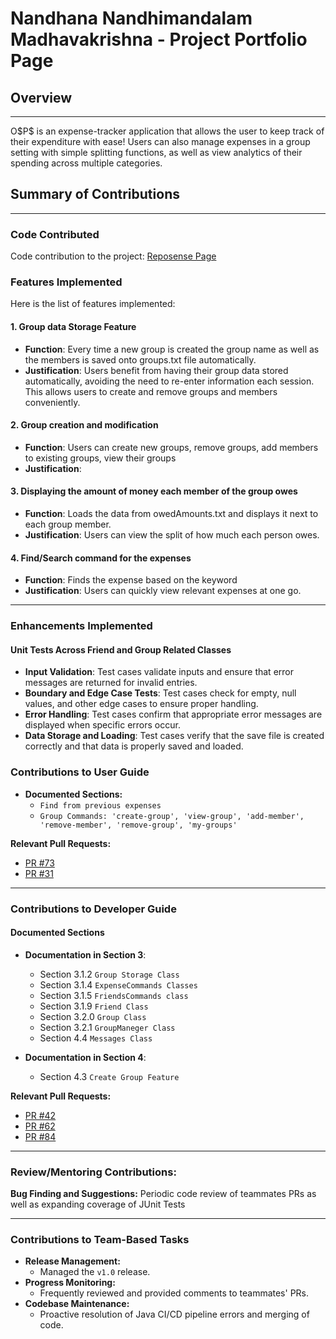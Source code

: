 # Nandhana Nandhimandalam Madhavakrishna - Project Portfolio Page

## Overview

---

O\$P\$ is an expense-tracker application that allows the user to keep track of their expenditure with ease! Users can also manage expenses in a group setting with simple
splitting functions, as well as view analytics of their spending across multiple categories.

## Summary of Contributions

---

### Code Contributed

Code contribution to the project: [Reposense Page](https://nus-cs2113-ay2425s2.github.io/tp-dashboard/?search=&sort=groupTitle&sortWithin=title&timeframe=commit&mergegroup=&groupSelect=groupByRepos&breakdown=true&checkedFileTypes=docs~functional-code~test-code~other&since=2025-02-21&tabOpen=true&tabType=authorship&tabAuthor=nandhananm7&tabRepo=AY2425S2-CS2113-F11-2%2Ftp%5Bmaster%5D&authorshipIsMergeGroup=false&authorshipFileTypes=docs~functional-code~test-code~other&authorshipIsBinaryFileTypeChecked=false&authorshipIsIgnoredFilesChecked=false)

### Features Implemented
Here is the list of features implemented:

#### 1. Group data Storage Feature

- **Function**: Every time a new group is created the group name as well as the members is saved onto groups.txt file automatically. 
- **Justification**: Users benefit from having their group data stored automatically, avoiding the need to re-enter information each session. This allows users to create and remove groups and members conveniently. 

#### 2. Group creation and modification

- **Function**: Users can create new groups, remove groups, add members to existing groups, view their groups
- **Justification**:

#### 3. Displaying the amount of money each member of the group owes

- **Function**: Loads the data from owedAmounts.txt and displays it next to each group member.
- **Justification**: Users can view the split of how much each person owes.

#### 4. Find/Search command for the expenses

- **Function**: Finds the expense based on the keyword
- **Justification**: Users can quickly view relevant expenses at one go.

---

### Enhancements Implemented

#### Unit Tests Across Friend and Group Related Classes
- **Input Validation**: Test cases validate inputs and ensure that error messages are returned for invalid entries.
- **Boundary and Edge Case Tests**: Test cases check for empty, null values, and other edge cases to ensure proper handling.
- **Error Handling**: Test cases confirm that appropriate error messages are displayed when specific errors occur.
- **Data Storage and Loading**: Test cases verify that the save file is created correctly and that data is properly saved and loaded.

### Contributions to User Guide

- **Documented Sections:**
    - `Find from previous expenses`
    - `Group Commands: 'create-group', 'view-group', 'add-member', 'remove-member', 'remove-group', 'my-groups'`

**Relevant Pull Requests:**
- [PR #73](https://github.com/AY2425S2-CS2113-F11-2/tp/pull/73)
- [PR #31](https://github.com/AY2425S2-CS2113-F11-2/tp/pull/31)

---

### Contributions to Developer Guide

#### Documented Sections
- **Documentation in Section 3**:
    - Section 3.1.2 `Group Storage Class`
    - Section 3.1.4 `ExpenseCommands Classes`
    - Section 3.1.5 `FriendsCommands class`
    - Section 3.1.9 `Friend Class`
    - Section 3.2.0 `Group Class`
    - Section 3.2.1 `GroupManeger Class`
    - Section 4.4 `Messages Class`

- **Documentation in Section 4**:
    - Section 4.3 `Create Group Feature`

**Relevant Pull Requests:**
- [PR #42](https://github.com/AY2425S2-CS2113-F11-2/tp/pull/42)
- [PR #62](https://github.com/AY2425S2-CS2113-F11-2/tp/pull/62)
- [PR #84](https://github.com/AY2425S2-CS2113-F11-2/tp/pull/84)

---

### Review/Mentoring Contributions:
**Bug Finding and Suggestions:** Periodic code review of teammates PRs as well as expanding coverage of JUnit Tests

---

### Contributions to Team-Based Tasks
- **Release Management:**
    - Managed the `v1.0` release.
- **Progress Monitoring:**
    - Frequently reviewed and provided comments to teammates' PRs.
- **Codebase Maintenance:**
    - Proactive resolution of Java CI/CD pipeline errors and merging of code.

